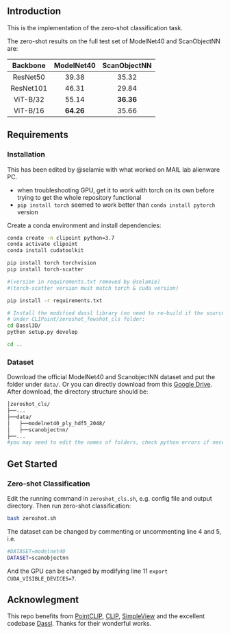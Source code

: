## Introduction

This is the implementation of the zero-shot classification task. 

The zero-shot results on the full test set of ModelNet40 and ScanObjectNN are:


| Backbone | ModelNet40 | ScanObjectNN |
| :---: | :---: | :---: |
| ResNet50 | 39.38 | 35.32 |
| ResNet101 | 46.31 | 29.84 |
| ViT-B/32 | 55.14 | **36.36** |
| ViT-B/16 | **64.26** | 35.66 |


## Requirements

### Installation
This has been edited by @selamie with what worked on MAIL lab alienware PC. 
- when troubleshooting GPU, get it to work with torch on its own before trying to get the whole repository functional
- `pip install torch` seemed to work better than `conda install pytorch` version
  
Create a conda environment and install dependencies:
```bash
conda create -n clipoint python=3.7
conda activate clipoint
conda install cudatoolkit

pip install torch torchvision
pip install torch-scatter

#(version in requirements.txt removed by @selamie) 
#(torch-scatter version must match torch & cuda version)

pip install -r requirements.txt

# Install the modified dassl library (no need to re-build if the source code is changed)
# Under CLIPoint/zeroshot_fewshot_cls folder:
cd Dassl3D/
python setup.py develop

cd ..
```

### Dataset
Download the official ModelNet40 and ScanobjectNN dataset and put the folder under `data/`. Or you can directly download from this [Google Drive](https://drive.google.com/drive/folders/145flu-CtXPlhJ2nrSUUe7tmUj1DTts7t?usp=sharing). 
After download, the directory structure should be:
```bash
│zeroshot_cls/
├──...
├──data/
│   ├──modelnet40_ply_hdf5_2048/
│   ├──scanobjectnn/
├──...
#you may need to edit the names of folders, check python errors if necessary
```

## Get Started

### Zero-shot Classification
Edit the running command in `zeroshot_cls.sh`, e.g. config file and output directory. Then run zero-shot classification:
```bash
bash zeroshot.sh
```
The dataset can be changed by commenting or uncommenting line 4 and 5, i.e.
```bash
#DATASET=modelnet40
DATASET=scanobjectnn
```
And the GPU can be changed by modifying line 11 `export CUDA_VISIBLE_DEVICES=7`.

## Acknowlegment
This repo benefits from [PointCLIP](https://github.com/ZrrSkywalker/PointCLIP), [CLIP](https://github.com/openai/CLIP), [SimpleView](https://github.com/princeton-vl/SimpleView) and the excellent codebase [Dassl](https://github.com/KaiyangZhou/Dassl.pytorch). Thanks for their wonderful works.
